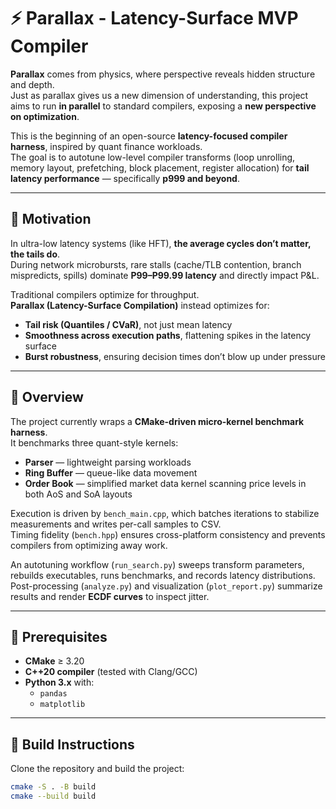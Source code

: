 # ⚡ Parallax - Latency-Surface MVP Compiler

**Parallax** comes from physics, where perspective reveals hidden structure and depth.  
Just as parallax gives us a new dimension of understanding, this project aims to run **in parallel** to standard compilers, exposing a **new perspective on optimization**.  

This is the beginning of an open-source **latency-focused compiler harness**, inspired by quant finance workloads.  
The goal is to autotune low-level compiler transforms (loop unrolling, memory layout, prefetching, block placement, register allocation) for **tail latency performance** — specifically **p999 and beyond**.

---

## 🔹 Motivation

In ultra-low latency systems (like HFT), **the average cycles don’t matter, the tails do**.  
During network microbursts, rare stalls (cache/TLB contention, branch mispredicts, spills) dominate **P99–P99.99 latency** and directly impact P&L.  

Traditional compilers optimize for throughput.  
**Parallax (Latency-Surface Compilation)** instead optimizes for:  
- **Tail risk (Quantiles / CVaR)**, not just mean latency  
- **Smoothness across execution paths**, flattening spikes in the latency surface  
- **Burst robustness**, ensuring decision times don’t blow up under pressure  

---

## 🔹 Overview

The project currently wraps a **CMake-driven micro-kernel benchmark harness**.  
It benchmarks three quant-style kernels:

- **Parser** — lightweight parsing workloads  
- **Ring Buffer** — queue-like data movement  
- **Order Book** — simplified market data kernel scanning price levels in both AoS and SoA layouts  

Execution is driven by `bench_main.cpp`, which batches iterations to stabilize measurements and writes per-call samples to CSV.  
Timing fidelity (`bench.hpp`) ensures cross-platform consistency and prevents compilers from optimizing away work.

An autotuning workflow (`run_search.py`) sweeps transform parameters, rebuilds executables, runs benchmarks, and records latency distributions.  
Post-processing (`analyze.py`) and visualization (`plot_report.py`) summarize results and render **ECDF curves** to inspect jitter.

---

## 🔹 Prerequisites

- **CMake** ≥ 3.20  
- **C++20 compiler** (tested with Clang/GCC)  
- **Python 3.x** with:
  - `pandas`
  - `matplotlib`

---

## 🔹 Build Instructions

Clone the repository and build the project:

```bash
cmake -S . -B build
cmake --build build
